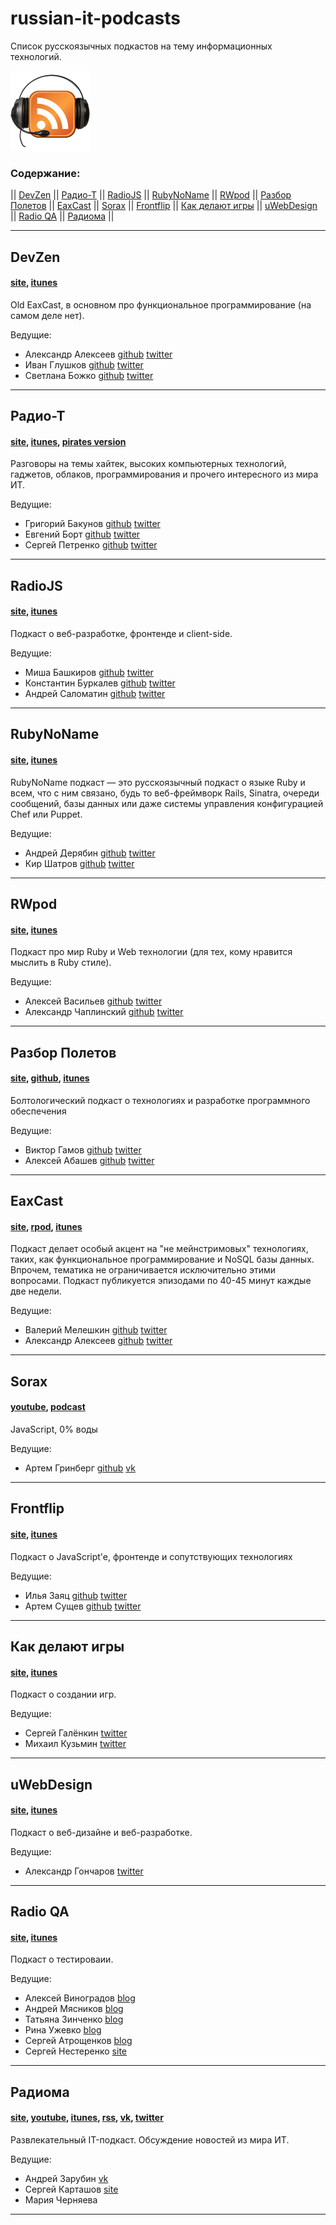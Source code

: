 russian-it-podcasts
===================
Список русскоязычных подкастов на тему информационных технологий.

![podcasts](podcasts.png)

### Содержание:
|| [DevZen](#devzen)
|| [Радио-Т](#Радио-Т)
|| [RadioJS](#radiojs)
|| [RubyNoName](#rubynoname)
|| [RWpod](#rwpod)
|| [Разбор Полетов](#Разбор-Полетов)
|| [EaxCast](#eaxcast)
|| [Sorax](#sorax)
|| [Frontflip](#frontflip)
|| [Как делают игры](#Как-делают-игры)
|| [uWebDesign](#uwebdesign)
|| [Radio QA](#radio-qa)
|| [Радиома](#Радиома) ||

----------------------------------------

## DevZen
#### [site](http://devzen.ru/), [itunes](http://vk.cc/2YIFnf)

Old EaxCast, в основном про функциональное программирование (на самом деле нет).

Ведущие:
- Александр Алексеев
    [github](https://github.com/afiskon)
    [twitter](https://twitter.com/afiskon)
- Иван Глушков
    [github](https://github.com/gliush)
    [twitter](https://twitter.com/gliush)
- Светлана Божко
    [github](https://github.com/sbozhko)
    [twitter](https://twitter.com/sbozhko)

----------------------------------------

## Радио-Т
#### [site](http://www.radio-t.com/), [itunes](http://vk.cc/1Fad2N), [pirates version](http://pirates.radio-t.com/)

Разговоры на темы хайтек, высоких компьютерных технологий, гаджетов, облаков, программирования и прочего интересного из мира ИТ.

Ведущие:
- Григорий Бакунов
    [github](https://github.com/bobuk)
    [twitter](https://twitter.com/bobuk)
- Евгений Борт
    [github](https://github.com/umputun)
    [twitter](https://twitter.com/umputun)
- Сергей Петренко
    [github](https://github.com/grayru)
    [twitter](https://twitter.com/gray_ru)

---

## RadioJS
#### [site](http://radiojs.ru/), [itunes](https://itunes.apple.com/ru/podcast/radio-js/id904938655)

Подкаст о веб-разработке, фронтенде и client-side.

Ведущие:
- Миша Башкиров
    [github](https://github.com/bashmish)
    [twitter](https://twitter.com/bashmish)
- Константин Буркалев
    [github](https://github.com/KSDaemon)
    [twitter](https://twitter.com/KSDaemon)
- Андрей Саломатин
    [github](https://github.com/filipovsky)
    [twitter](https://twitter.com/filipovskii)

----------------------------------------

## RubyNoName
#### [site](http://rubynoname.ru/), [itunes](http://vk.cc/2YIEAY)

RubyNoName подкаст — это русскоязычный подкаст о языке Ruby и всем, что с ним связано, будь то веб-фреймворк Rails, Sinatra, очереди сообщений, базы данных или даже системы управления конфигурацией Chef или Puppet.

Ведущие:
- Андрей Дерябин
    [github](https://github.com/aderyabin)
    [twitter](https://twitter.com/aderyabin)
- Кир Шатров
    [github](https://github.com/kirs)
    [twitter](https://twitter.com/kirs)

----------------------------------------

## RWpod
#### [site](http://www.rwpod.com/), [itunes](http://vk.cc/2YIEL6)

Подкаст про мир Ruby и Web технологии (для тех, кому нравится мыслить в Ruby стиле).

Ведущие:
- Алексей Васильев
    [github](https://github.com/le0pard/)
    [twitter](https://twitter.com/leopard_me)
- Александр Чаплинский
    [github](https://github.com/alchapone)
    [twitter](https://twitter.com/a1chapone)

----------------------------------------

## Разбор Полетов
#### [site](http://razbor-poletov.com/), [github](https://github.com/razbor-poletov), [itunes](http://vk.cc/2YIF7G)

Болтологический подкаст о технологиях и разработке программного обеспечения

Ведущие:
- Виктор Гамов
    [github](https://github.com/gAmUssA)
    [twitter](https://twitter.com/gAmUssA)
- Алексей Абашев
    [github](https://github.com/abashev)
    [twitter](https://twitter.com/a_abashev)

----------------------------------------

## EaxCast
#### [site](http://eax.me/tag/podcast/), [rpod](http://eaxcast.rpod.ru/), [itunes](http://vk.cc/2YIFhh)

Подкаст делает особый акцент на "не мейнстримовых" технологиях, таких, как функциональное программирование и NoSQL базы данных. Впрочем, тематика не ограничивается исключительно этими вопросами. Подкаст публикуется эпизодами по 40-45 минут каждые две недели.

Ведущие:
- Валерий Мелешкин
    [github](https://github.com/sumerman)
    [twitter](https://twitter.com/sum3rman)
- Александр Алексеев
    [github](https://github.com/afiskon)
    [twitter](https://twitter.com/afiskon)

----------------------------------------

## Sorax
#### [youtube](http://www.youtube.com/user/ArtSorax/), [podcast](http://vk.cc/2YIFEv)

JavaScript, 0% воды

Ведущие:
- Артем Гринберг
    [github](https://github.com/artsorax)
    [vk](http://vk.com/art.sorax)

----------------------------------------

## Frontflip
#### [site](http://frontflip.me/), [itunes](http://vk.cc/2YIFuW)

Подкаст о JavaScript'e, фронтенде и сопутствующих технологиях


Ведущие:
- Илья Заяц
    [github](https://github.com/somebody32)
    [twitter](https://twitter.com/23ydobemos)
- Артем Сущев
    [github](https://github.com/H1D)
    [twitter](https://twitter.com/asuschev)

----------------------------------------

## Как делают игры
#### [site](http://galyonkin.com/podcast/), [itunes](http://vk.cc/2ZsSzE)

Подкаст о создании игр.

Ведущие:
- Сергей Галёнкин
    [twitter](https://twitter.com/galyonkin)
- Михаил Кузьмин
    [twitter](https://twitter.com/kuzmitch_ru)

----------------------------------------

## uWebDesign
#### [site](http://uwebdesign.ru/), [itunes](http://vk.cc/3yMhPk)

Подкаст о веб-дизайне и веб-разработке.

Ведущие:
- Александр Гончаров
    [twitter](https://twitter.com/websanya)

----------------------------------------

## Radio QA
#### [site](http://radio-qa.com/), [itunes](http://vk.cc/42FSH7)

Подкаст о тестироваии.

Ведущие:
- Алексей Виноградов
    [blog](http://qa-blog.alexei-vinogradov.de/)
- Андрей Мясников
    [blog](http://lazy-tester.blogspot.ru/)
- Татьяна Зинченко
    [blog](http://vestfalka.blogspot.ru/)
- Рина Ужевко
    [blog](http://rinauzhevko.blogspot.ru/)
- Сергей Атрощенков
    [blog](http://barbaricqa.com/blog/)
- Сергей Нестеренко
    [site](http://qahelp.net/)

----------------------------------------

## Радиома
#### [site](http://radioma.org/), [youtube](https://www.youtube.com/user/Coronzon32/videos), [itunes](http://vk.cc/45L3p2), [rss](http://feeds.feedburner.com/It-Radioma), [vk](https://vk.com/radiomaorg), [twitter](https://twitter.com/radioma_org)

Развлекательный IT-подкаст. Обсуждение новостей из мира ИТ.

Ведущие:
- Андрей Зарубин
    [vk](https://vk.com/andrew_zarubin)
- Сергей Карташов
    [site](http://sergo.ws/)
- Мария Черняева

----------------------------------------
